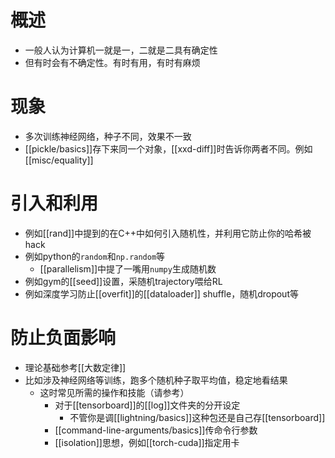 # 概述
- 一般人认为计算机一就是一，二就是二具有确定性
- 但有时会有不确定性。有时有用，有时有麻烦
# 现象
- 多次训练神经网络，种子不同，效果不一致
- [[pickle/basics]]存下来同一个对象，[[xxd-diff]]时告诉你两者不同。例如[[misc/equality]]
# 引入和利用
- 例如[[rand]]中提到的在C++中如何引入随机性，并利用它防止你的哈希被hack
- 例如python的`random`和`np.random`等
  - [[parallelism]]中提了一嘴用`numpy`生成随机数
- 例如gym的[[seed]]设置，采随机trajectory喂给RL
- 例如深度学习防止[[overfit]]的[[dataloader]] shuffle，随机dropout等
# 防止负面影响
- 理论基础参考[[大数定律]]
- 比如涉及神经网络等训练，跑多个随机种子取平均值，稳定地看结果
  - 这时常见所需的操作和技能（请参考）
    - 对于[[tensorboard]]的[[log]]文件夹的分开设定
      - 不管你是调[[lightning/basics]]这种包还是自己存[[tensorboard]]
    - [[command-line-arguments/basics]]传命令行参数
    - [[isolation]]思想，例如[[torch-cuda]]指定用卡